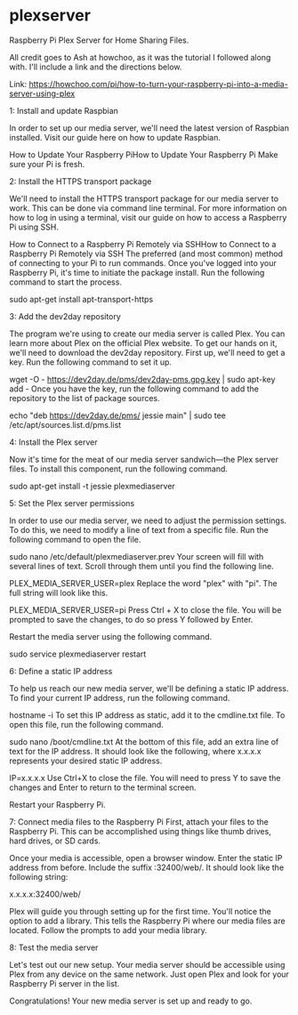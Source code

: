 # plexserver
Raspberry Pi Plex Server for Home Sharing Files.


All credit goes to Ash at howchoo, as it was the tutorial I followed along with. I'll include a link and the directions below.

Link: https://howchoo.com/pi/how-to-turn-your-raspberry-pi-into-a-media-server-using-plex

1: Install and update Raspbian

In order to set up our media server, we'll need the latest version of Raspbian installed. Visit our guide here on how to update Raspbian.

How to Update Your Raspberry PiHow to Update Your Raspberry Pi
Make sure your Pi is fresh.

2: Install the HTTPS transport package

We'll need to install the HTTPS transport package for our media server to work. This can be done via command line terminal. For more information on how to log in using a terminal, visit our guide on how to access a Raspberry Pi using SSH.

How to Connect to a Raspberry Pi Remotely via SSHHow to Connect to a Raspberry Pi Remotely via SSH
The preferred (and most common) method of connecting to your Pi to run commands.
Once you've logged into your Raspberry Pi, it's time to initiate the package install. Run the following command to start the process.

sudo apt-get install apt-transport-https

3: Add the dev2day repository

The program we're using to create our media server is called Plex. You can learn more about Plex on the official Plex website. To get our hands on it, we'll need to download the dev2day repository. First up, we'll need to get a key. Run the following command to set it up.

wget -O - https://dev2day.de/pms/dev2day-pms.gpg.key | sudo apt-key add -
Once you have the key, run the following command to add the repository to the list of package sources.

echo "deb https://dev2day.de/pms/ jessie main" | sudo tee /etc/apt/sources.list.d/pms.list

4: Install the Plex server

Now it's time for the meat of our media server sandwich—the Plex server files. To install this component, run the following command.

sudo apt-get install -t jessie plexmediaserver

5: Set the Plex server permissions

In order to use our media server, we need to adjust the permission settings. To do this, we need to modify a line of text from a specific file. Run the following command to open the file.

sudo nano /etc/default/plexmediaserver.prev
Your screen will fill with several lines of text. Scroll through them until you find the following line.

PLEX_MEDIA_SERVER_USER=plex
Replace the word "plex" with "pi". The full string will look like this.

PLEX_MEDIA_SERVER_USER=pi
Press Ctrl + X to close the file. You will be prompted to save the changes, to do so press Y followed by Enter.

Restart the media server using the following command.

sudo service plexmediaserver restart

6: Define a static IP address

To help us reach our new media server, we'll be defining a static IP address. To find your current IP address, run the following command.

hostname -i
To set this IP address as static, add it to the cmdline.txt file. To open this file, run the following command.

sudo nano /boot/cmdline.txt
At the bottom of this file, add an extra line of text for the IP address. It should look like the following, where x.x.x.x represents your desired static IP address.

IP=x.x.x.x
Use Ctrl+X to close the file. You will need to press Y to save the changes and Enter to return to the terminal screen.

Restart your Raspberry Pi.

7: Connect media files to the Raspberry Pi
First, attach your files to the Raspberry Pi. This can be accomplished using things like thumb drives, hard drives, or SD cards.

Once your media is accessible, open a browser window. Enter the static IP address from before. Include the suffix :32400/web/. It should look like the following string:

x.x.x.x:32400/web/

Plex will guide you through setting up for the first time. You'll notice the option to add a library. This tells the Raspberry Pi where our media files are located. Follow the prompts to add your media library.

8: Test the media server

Let's test out our new setup. Your media server should be accessible using Plex from any device on the same network. Just open Plex and look for your Raspberry Pi server in the list.

Congratulations! Your new media server is set up and ready to go.

